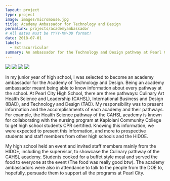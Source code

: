 ```yaml
---
layout: project
type: project
image: images/micromouse.jpg
title: Academy Ambassador for Technology and Design
permalink: projects/academyambassador
# All dates must be YYYY-MM-DD format!
date: 2018-07-01
labels:
  - Extracurricular
summary: An ambassador for the Technology and Design pathway at Pearl City High School.
---
```


<div class="ui small rounded images">
  <img class="ui image" src="../images/micromouse-robot.png">
  <img class="ui image" src="../images/micromouse-robot-2.jpg">
  <img class="ui image" src="../images/micromouse.jpg">
  <img class="ui image" src="../images/micromouse-circuit.png">
</div>

In my junior year of high school, I was selected to become an academy ambassador for the Academy of Technology and Design. Being an academy ambassador meant being able to know information about every pathway at the school. At Pearl City High School, there are three pathways: Culinary Art Health Science and Leadership (CAHSL), International Business and Design (IBAD), and Technology and Design (TAD). My responsibility was to present information and the accomplishments of each academy and their pathways. For example, the Health Science pathway of the CAHSL academy is known for collaborating with the nursing program at Kapiolani Community College to get high school students CPR certified. Knowing this information, we were expected to present this information, and more to prospective students and staff members from other high schools and the HIDOE.

My high school held an event and invited staff members mainly from the HIDOE, including the supervisor, to showcase the Culinary pathway of the CAHSL academy. Students cooked for a buffet style meal and served the food to everyone at the event (The food was really good btw). The academy ambassadors were also in attendance to talk to the people from the DOE to, hopefully, persuade them to support all the programs at Pearl City. 
